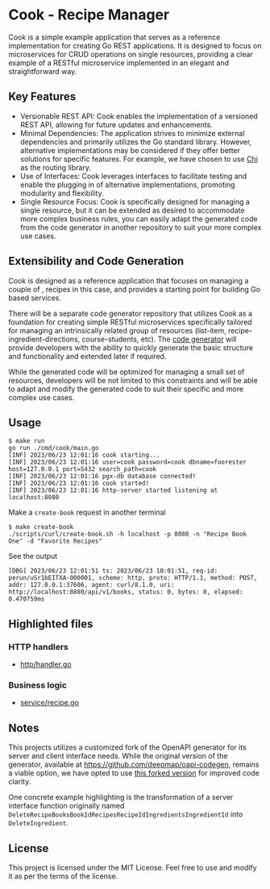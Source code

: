 # Cook - Recipe Manager

Cook is a simple example application that serves as a reference implementation for creating Go REST applications. It is designed to focus on microservices for CRUD operations on single resources, providing a clear example of a RESTful microservice implemented in an elegant and straightforward way.

## Key Features

- Versionable REST API: Cook enables the implementation of a versioned REST API, allowing for future updates and enhancements.
- Minimal Dependencies: The application strives to minimize external dependencies and primarily utilizes the Go standard library. However, alternative implementations may be considered if they offer better solutions for specific features. For example, we have chosen to use [Chi](https://github.com/go-chi/chi) as the routing library.
- Use of Interfaces: Cook leverages interfaces to facilitate testing and enable the plugging in of alternative implementations, promoting modularity and flexibility.
- Single Resource Focus: Cook is specifically designed for managing a single resource, but it can be extended as desired to accommodate more complex business rules, you can easily adapt the generated code from the code generator in another repository to suit your more complex use cases.

## Extensibility and Code Generation

Cook is designed as a reference application that focuses on managing a couple of , recipes in this case, and provides a starting point for building Go based services.

There will be a separate code generator repository that utilizes Cook as a foundation for creating simple RESTful microservices specifically tailored for managing an intrinsically related group of resources (list-item, recipe-ingredient-directions, course-students, etc). The [code generator](https://github.com/foorester/crud) will provide developers with the ability to quickly generate the basic structure and functionality and extended later if required.

While the generated code will be optimized for managing a small set of resources, developers will be not limited to this constraints and will be able to adapt and modify the generated code to suit their specific and more complex use cases.

## Usage
```shell
$ make run 
go run ./cmd/cook/main.go
[INF] 2023/06/23 12:01:16 cook starting...
[INF] 2023/06/23 12:01:16 user=cook password=cook dbname=foorester host=127.0.0.1 port=5432 search_path=cook
[INF] 2023/06/23 12:01:16 pgx-db database connected!
[INF] 2023/06/23 12:01:16 cook started!
[INF] 2023/06/23 12:01:16 http-server started listening at localhost:8080

```

Make a `create-book` request in another terminal
```shell
$ make create-book 
./scripts/curl/create-book.sh -h localhost -p 8080 -n "Recipe Book One" -d "Favorite Recipes"
```

See the output
```shell
[DBG] 2023/06/23 12:01:51 ts: 2023/06/23 10:01:51, req-id: perun/uSr1bEITXA-000001, scheme: http, proto: HTTP/1.1, method: POST, addr: 127.0.0.1:37606, agent: curl/8.1.0, uri: http://localhost:8080/api/v1/books, status: 0, bytes: 0, elapsed: 0.470759ms
```


## Highlighted files
### HTTP handlers
* [http/handler.go](internal/infra/http/handler.go)

### Business logic
* [service/recipe.go](internal/core/service/recipe.go)

## Notes
This projects utilizes a customized fork of the OpenAPI generator for its server and client interface needs. While the original version of the generator, available at https://github.com/deepmap/oapi-codegen, remains a viable option, we have opted to use [this forked version](https://github.com/foorester/oapi-codegen) for improved code clarity.

One concrete example highlighting is the transformation of a server interface function originally named `DeleteRecipeBooksBookIdRecipesRecipeIdIngredientsIngredientId` into `DeleteIngredient`.

## License

This project is licensed under the MIT License. Feel free to use and modify it as per the terms of the license.
